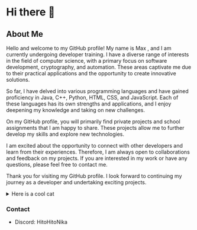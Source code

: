 # Hi there 👋

## About Me

Hello and welcome to my GitHub profile! My name is Max , and I am currently undergoing developer training. I have a diverse range of interests in the field of computer science, with a primary focus on software development, cryptography, and automation. These areas captivate me due to their practical applications and the opportunity to create innovative solutions.

So far, I have delved into various programming languages and have gained proficiency in Java, C++, Python, HTML, CSS, and JavaScript. Each of these languages has its own strengths and applications, and I enjoy deepening my knowledge and taking on new challenges.

On my GitHub profile, you will primarily find private projects and school assignments that I am happy to share. These projects allow me to further develop my skills and explore new technologies.

I am excited about the opportunity to connect with other developers and learn from their experiences. Therefore, I am always open to collaborations and feedback on my projects. If you are interested in my work or have any questions, please feel free to contact me.

Thank you for visiting my GitHub profile. I look forward to continuing my journey as a developer and undertaking exciting projects.

<details>
  <summary>Here is a cool cat</summary>
  
![image](https://github.com/HitoHitoNika/HitoHitoNika/assets/103290810/2115f813-22c4-44a8-ad64-508a287faa28)
    </details>
    
### Contact
- Discord: HitoHitoNika
